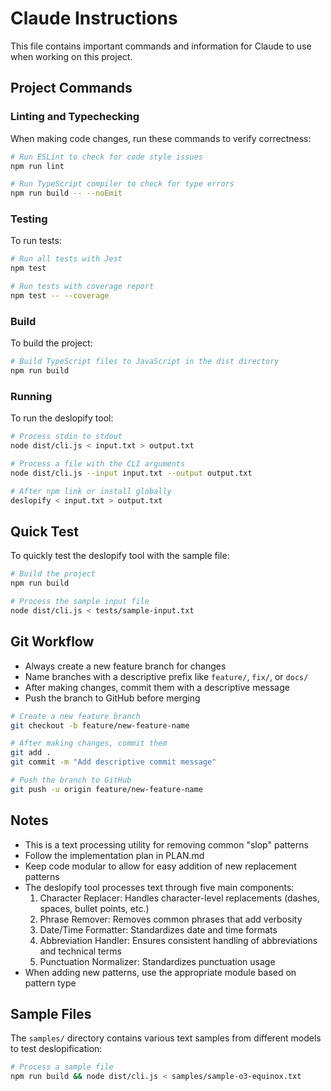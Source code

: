# Claude Instructions

This file contains important commands and information for Claude to use when working on this project.

## Project Commands

### Linting and Typechecking
When making code changes, run these commands to verify correctness:

```bash
# Run ESLint to check for code style issues
npm run lint

# Run TypeScript compiler to check for type errors
npm run build -- --noEmit
```

### Testing
To run tests:

```bash
# Run all tests with Jest
npm test

# Run tests with coverage report
npm test -- --coverage
```

### Build
To build the project:

```bash
# Build TypeScript files to JavaScript in the dist directory
npm run build
```

### Running
To run the deslopify tool:

```bash
# Process stdin to stdout
node dist/cli.js < input.txt > output.txt

# Process a file with the CLI arguments
node dist/cli.js --input input.txt --output output.txt

# After npm link or install globally
deslopify < input.txt > output.txt
```

## Quick Test
To quickly test the deslopify tool with the sample file:

```bash
# Build the project
npm run build

# Process the sample input file
node dist/cli.js < tests/sample-input.txt
```

## Git Workflow

- Always create a new feature branch for changes
- Name branches with a descriptive prefix like `feature/`, `fix/`, or `docs/`
- After making changes, commit them with a descriptive message
- Push the branch to GitHub before merging

```bash
# Create a new feature branch
git checkout -b feature/new-feature-name

# After making changes, commit them
git add .
git commit -m "Add descriptive commit message"

# Push the branch to GitHub
git push -u origin feature/new-feature-name
```

## Notes

- This is a text processing utility for removing common "slop" patterns
- Follow the implementation plan in PLAN.md
- Keep code modular to allow for easy addition of new replacement patterns
- The deslopify tool processes text through five main components:
  1. Character Replacer: Handles character-level replacements (dashes, spaces, bullet points, etc.)
  2. Phrase Remover: Removes common phrases that add verbosity
  3. Date/Time Formatter: Standardizes date and time formats
  4. Abbreviation Handler: Ensures consistent handling of abbreviations and technical terms
  5. Punctuation Normalizer: Standardizes punctuation usage
- When adding new patterns, use the appropriate module based on pattern type

## Sample Files
The `samples/` directory contains various text samples from different models to test deslopification:

```bash
# Process a sample file
npm run build && node dist/cli.js < samples/sample-o3-equinox.txt
```
